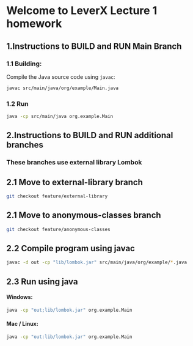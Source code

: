 #   Welcome to LeverX Lecture 1 homework

## 1.Instructions to BUILD and RUN Main Branch

### 1.1 Building:

Compile the Java source code using `javac`:

~~~bash
javac src/main/java/org/example/Main.java
~~~

### 1.2 Run

~~~bash
java -cp src/main/java org.example.Main
~~~

## 2.Instructions to BUILD and RUN additional branches

### These branches use external library Lombok

## 2.1 Move to external-library branch

~~~bash
git checkout feature/external-library
~~~

## 2.1 Move to anonymous-classes branch

~~~bash
git checkout feature/anonymous-classes
~~~

## 2.2 Compile program using javac

~~~bash
javac -d out -cp "lib/lombok.jar" src/main/java/org/example/*.java
~~~

## 2.3 Run using java
#### Windows:
~~~bash
java -cp "out;lib/lombok.jar" org.example.Main
~~~
#### Mac / Linux:
~~~bash
java -cp "out:lib/lombok.jar" org.example.Main
~~~






